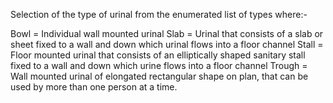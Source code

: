 Selection of the type of urinal from the enumerated list of types where:-

Bowl =	Individual wall mounted urinal
Slab =	Urinal that consists of a slab or sheet fixed to a wall and down which urinal flows into a floor channel
Stall =	Floor mounted urinal that consists of an elliptically shaped sanitary stall fixed to a wall and down which urine flows into a floor channel
Trough =	Wall mounted urinal of elongated rectangular shape on plan, that can be used by more than one person at a time.